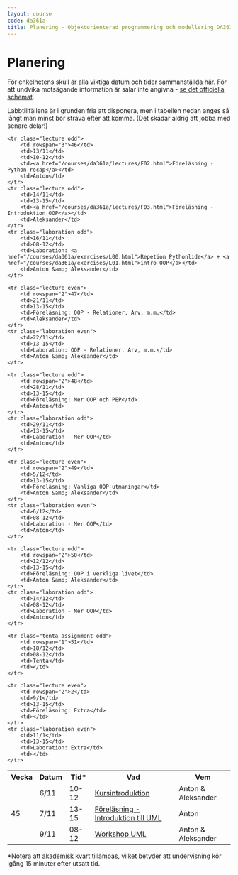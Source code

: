 ```yaml
---
layout: course
code: da361a
title: Planering - Objektorienterad programmering och modellering DA361A (7.5 hp)
---
```


# Planering

För enkelhetens skull är alla viktiga datum och tider sammanställda här. För att undvika motsägande information är salar inte angivna - [se det officiella schemat](http://schema.mah.se/setup/jsp/Schema.jsp?startDatum=idag&intervallTyp=m&intervallAntal=6&sprak=SV&sokMedAND=true&forklaringar=true&resurser=k.DA361A-20172-TS795-).

Labbtillfällena är i grunden fria att disponera, men i tabellen nedan anges så långt man minst bör sträva efter att komma. (Det skadar aldrig att jobba med senare delar!)

<table class="table" id="plan">
    <tr class="odd header">
        <th>Vecka</th>
        <th>Datum</th>
        <th>Tid*</th>
        <th>Vad</th>
        <th>Vem</th>
    </tr>
    <tr class="lecture even">
        <td rowspan="3">45</td>
        <td>6/11</td>
        <td>10-12</td>
        <td><a href="/courses/da361a/lectures/F00.html">Kursintroduktion</a></td>
        <td>Anton &amp; Aleksander</td>
    </tr>
    <tr class="lecture even">
        <td>7/11</td>
        <td>13-15</td>
        <td><a href="/courses/da361a/lectures/F01.html">Föreläsning - Introduktion till UML</a></td>
        <td>Anton</td>
    </tr>
    <tr class="laboration even">
        <td>9/11</td>
        <td>08-12</td>
        <td><a href="/courses/da361a/exercises/L0.html">Workshop UML</a></td>
        <td>Anton &amp; Aleksander</td>
    </tr>

    <tr class="lecture odd">
        <td rowspan="3">46</td>
        <td>13/11</td>
        <td>10-12</td>
        <td><a href="/courses/da361a/lectures/F02.html">Föreläsning - Python recap</a></td>
        <td>Anton</td>
    </tr>
    <tr class="lecture odd">
        <td>14/11</td>
        <td>13-15</td>
        <td><a href="/courses/da361a/lectures/F03.html">Föreläsning - Introduktion OOP</a></td>
        <td>Aleksander</td>
    </tr>
    <tr class="laboration odd">
        <td>16/11</td>
        <td>08-12</td>
        <td>Laboration: <a href="/courses/da361a/exercises/L00.html">Repetion Pythonlide</a> + <a href="/courses/da361a/exercises/L01.html">intro OOP</a></td>
        <td>Anton &amp; Aleksander</td>
    </tr>

    <tr class="lecture even">
        <td rowspan="2">47</td>
        <td>21/11</td>
        <td>13-15</td>
        <td>Föreläsning: OOP - Relationer, Arv, m.m.</td>
        <td>Aleksander</td>
    </tr>
    <tr class="laboration even">
        <td>22/11</td>
        <td>13-15</td>
        <td>Laboration: OOP - Relationer, Arv, m.m.</td>
        <td>Anton &amp; Aleksander</td>
    </tr>

    <tr class="lecture odd">
        <td rowspan="2">48</td>
        <td>28/11</td>
        <td>13-15</td>
        <td>Föreläsning: Mer OOP och PEP</td>
        <td>Anton</td>
    </tr>
    <tr class="laboration odd">
        <td>29/11</td>
        <td>13-15</td>
        <td>Laboration - Mer OOP</td>
        <td>Anton</td>
    </tr>

    <tr class="lecture even">
        <td rowspan="2">49</td>
        <td>5/12</td>
        <td>13-15</td>
        <td>Föreläsning: Vanliga OOP-utmaningar</td>
        <td>Anton &amp; Aleksander</td>
    </tr>
    <tr class="laboration even">
        <td>6/12</td>
        <td>08-12</td>
        <td>Laboration - Mer OOP</td>
        <td>Anton</td>
    </tr>

    <tr class="lecture odd">
        <td rowspan="2">50</td>
        <td>12/12</td>
        <td>13-15</td>
        <td>Föreläsning: OOP i verkliga livet</td>
        <td>Anton &amp; Aleksander</td>
    </tr>
	<tr class="laboration odd">
		<td>14/12</td>
		<td>08-12</td>
		<td>Laboration - Mer OOP</td>
        <td>Anton</td>
	</tr>

    <tr class="tenta assignment odd">
        <td rowspan="1">51</td>
        <td>18/12</td>
        <td>08-12</td>
        <td>Tenta</td>
        <td></td>
    </tr>

    <tr class="lecture even">
        <td rowspan="2">2</td>
        <td>9/1</td>
        <td>13-15</td>
        <td>Föreläsning: Extra</td>
        <td></td>
    </tr>
    <tr class="laboration even">
        <td>11/1</td>
        <td>13-15</td>
        <td>Laboration: Extra</td>
        <td></td>
    </tr>
</table>

<p>*Notera att <a href="https://sv.wikipedia.org/wiki/Akademisk_kvart">akademisk kvart</a> tillämpas, vilket betyder att undervisning kör igång 15 minuter efter utsatt tid.</p>
